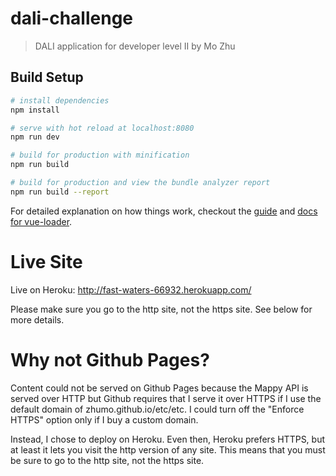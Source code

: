 # dali-challenge

> DALI application for developer level II by Mo Zhu

## Build Setup

``` bash
# install dependencies
npm install

# serve with hot reload at localhost:8080
npm run dev

# build for production with minification
npm run build

# build for production and view the bundle analyzer report
npm run build --report
```

For detailed explanation on how things work, checkout the [guide](http://vuejs-templates.github.io/webpack/) and [docs for vue-loader](http://vuejs.github.io/vue-loader).

# Live Site
Live on Heroku: http://fast-waters-66932.herokuapp.com/

Please make sure you go to the http site, not the https site. See below for more details.

# Why not Github Pages?
Content could not be served on Github Pages because the Mappy API is served over HTTP but Github requires that I serve it over HTTPS if I use the default domain of zhumo.github.io/etc/etc. I could turn off the "Enforce HTTPS" option only if I buy a custom domain.

Instead, I chose to deploy on Heroku. Even then, Heroku prefers HTTPS, but at least it lets you visit the http version of any site. This means that you must be sure to go to the http site, not the https site.
